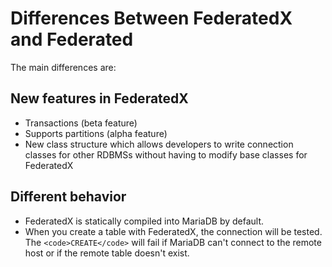 
# Differences Between FederatedX and Federated

The main differences are:


## New features in FederatedX


* Transactions (beta feature)
* Supports partitions (alpha feature)
* New class structure which allows developers to write connection classes for other RDBMSs without having to modify base classes for FederatedX


## Different behavior


* FederatedX is statically compiled into MariaDB by default.
* When you create a table with FederatedX, the connection will be tested. The `<code>CREATE</code>` will fail if MariaDB can't connect to the remote host or if the remote table doesn't exist.

